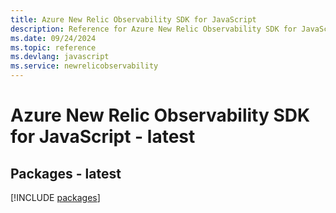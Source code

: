 ```yaml
---
title: Azure New Relic Observability SDK for JavaScript
description: Reference for Azure New Relic Observability SDK for JavaScript
ms.date: 09/24/2024
ms.topic: reference
ms.devlang: javascript
ms.service: newrelicobservability
---
```

# Azure New Relic Observability SDK for JavaScript - latest
## Packages - latest
[!INCLUDE [packages](new-relic-observability-index.md)]